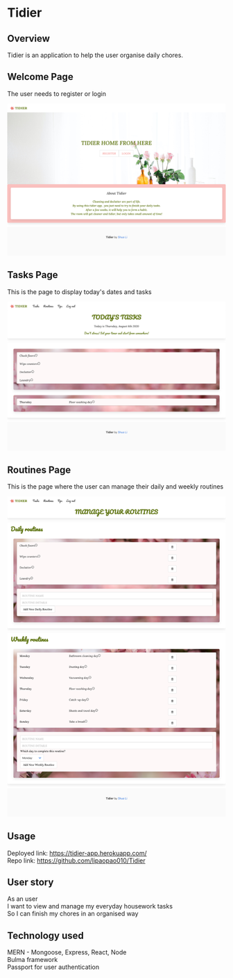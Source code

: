 # Tidier

## Overview

Tidier is an application to help the user organise daily chores.

## Welcome Page

The user needs to register or login

![screenshot](screenshots/welcome.png)

## Tasks Page

This is the page to display today's dates and tasks

![screenshot](screenshots/tasks.png)

## Routines Page

This is the page where the user can manage their daily and weekly routines

![screenshot](screenshots/routines.png)
## Usage

Deployed link: <https://tidier-app.herokuapp.com/>\
Repo link: <https://github.com/lipaopao010/Tidier>

## User story

As an user\
I want to view and manage my everyday housework tasks\
So I can finish my chores in an organised way


## Technology used
MERN - Mongoose, Express, React, Node\
Bulma framework\
Passport for user authentication